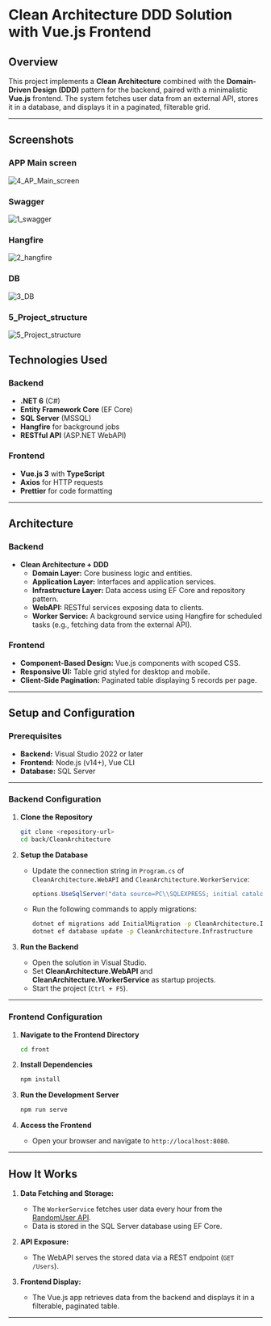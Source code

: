 # Clean Architecture DDD Solution with Vue.js Frontend

## Overview

This project implements a **Clean Architecture** combined with the **Domain-Driven Design (DDD)** pattern for the backend, paired with a minimalistic **Vue.js** frontend. The system fetches user data from an external API, stores it in a database, and displays it in a paginated, filterable grid.

---

## Screenshots
### APP Main screen
![4_AP_Main_screen](./front/public/images/4_AP_Main_screen.png)
### Swagger
![1_swagger](./front/public/images/1_swagger.png)
### Hangfire
![2_hangfire](./front/public/images/2_hangfire.png)
### DB
![3_DB](./front/public/images/3_DB.png)
### 5_Project_structure
![5_Project_structure](./front/public/images/5_Project_structure.png)

## Technologies Used

### Backend
- **.NET 6** (C#)
- **Entity Framework Core** (EF Core)
- **SQL Server** (MSSQL)
- **Hangfire** for background jobs
- **RESTful API** (ASP.NET WebAPI)

### Frontend
- **Vue.js 3** with **TypeScript**
- **Axios** for HTTP requests
- **Prettier** for code formatting

---

## Architecture

### Backend
- **Clean Architecture + DDD**
  - **Domain Layer:** Core business logic and entities.
  - **Application Layer:** Interfaces and application services.
  - **Infrastructure Layer:** Data access using EF Core and repository pattern.
  - **WebAPI:** RESTful services exposing data to clients.
  - **Worker Service:** A background service using Hangfire for scheduled tasks (e.g., fetching data from the external API).

### Frontend
- **Component-Based Design:** Vue.js components with scoped CSS.
- **Responsive UI:** Table grid styled for desktop and mobile.
- **Client-Side Pagination:** Paginated table displaying 5 records per page.

---

## Setup and Configuration

### Prerequisites
- **Backend:** Visual Studio 2022 or later
- **Frontend:** Node.js (v14+), Vue CLI
- **Database:** SQL Server

---

### Backend Configuration

1. **Clone the Repository**
   ```bash
   git clone <repository-url>
   cd back/CleanArchitecture
   ```

2. **Setup the Database**
   - Update the connection string in `Program.cs` of `CleanArchitecture.WebAPI` and `CleanArchitecture.WorkerService`:
     ```csharp
     options.UseSqlServer("data source=PC\\SQLEXPRESS; initial catalog=DB_CleanArchitectureDDDSolution; MultipleActiveResultSets=true; TrustServerCertificate=True; Integrated Security=True");
     ```

   - Run the following commands to apply migrations:
     ```bash
     dotnet ef migrations add InitialMigration -p CleanArchitecture.Infrastructure
     dotnet ef database update -p CleanArchitecture.Infrastructure
     ```

3. **Run the Backend**
   - Open the solution in Visual Studio.
   - Set **CleanArchitecture.WebAPI** and **CleanArchitecture.WorkerService** as startup projects.
   - Start the project (`Ctrl + F5`).

---

### Frontend Configuration

1. **Navigate to the Frontend Directory**
   ```bash
   cd front
   ```

2. **Install Dependencies**
   ```bash
   npm install
   ```

3. **Run the Development Server**
   ```bash
   npm run serve
   ```

4. **Access the Frontend**
   - Open your browser and navigate to `http://localhost:8080`.

---

## How It Works

1. **Data Fetching and Storage:**
   - The `WorkerService` fetches user data every hour from the [RandomUser API](https://randomuser.me/api).
   - Data is stored in the SQL Server database using EF Core.

2. **API Exposure:**
   - The WebAPI serves the stored data via a REST endpoint (`GET /Users`).

3. **Frontend Display:**
   - The Vue.js app retrieves data from the backend and displays it in a filterable, paginated table.

---

